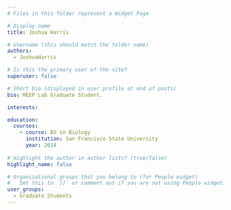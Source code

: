 ```yaml
---
# Files in this folder represent a Widget Page

# Display name
title: Joshua Harris

# Username (this should match the folder name)
authors:
  - JoshuaHarris

# Is this the primary user of the site?
superuser: false

# Short bio (displayed in user profile at end of posts)
bio: MEEP Lab Graduate Student.

interests:

education:
  courses:
    - course: BS in Biology
      institution: San Francisco State University
      year: 2024
  
# Highlight the author in author lists? (true/false)
highlight_name: false

# Organizational groups that you belong to (for People widget)
#   Set this to `[]` or comment out if you are not using People widget.
user_groups:
  - Graduate Students
---
```


